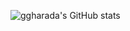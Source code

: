 ![ggharada's GitHub stats](https://github-readme-stats.vercel.app/api?username=ggharada&theme=transparent&show_icons=true&count_private=true)
